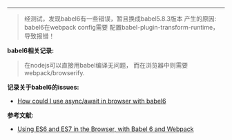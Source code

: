 ---
> 经测试，发现babel6有一些错误，暂且换成babel5.8.3版本
> 产生的原因: babel6在webpack config需要 配置babel-plugin-transform-runtime，导致报错！

**babel6相关记录:**

> 在nodejs可以直接用babel编译无问题， 而在浏览器中则需要webpack/browserify.


**记录关于babel6的issues:**

- [How could I use async/await in browser with babel6](https://github.com/babel/babel-loader/issues/161)

**参考文献:**
- [Using ES6 and ES7 in the Browser, with 
Babel 6 and Webpack](http://jamesknelson.com/using-es6-in-the-browser-with-babel-6-and-webpack/)


